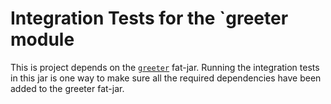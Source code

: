 # Integration Tests for the `greeter module

This is project depends on the [`greeter`](https://github.com/66-24/greeter) fat-jar.
Running the integration tests in this jar is one way to make sure all
the required dependencies have been added to the greeter fat-jar.